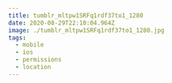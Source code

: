 ```yaml
---
title: tumblr_mltpw1SRFq1rdf37to1_1280
date: 2020-08-29T22:10:04.964Z
image: ./tumblr_mltpw1SRFq1rdf37to1_1280.jpg
tags:
  - mobile
  - ios
  - permissions
  - location
---
```


